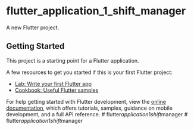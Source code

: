 # flutter_application_1_shift_manager

A new Flutter project.

## Getting Started

This project is a starting point for a Flutter application.

A few resources to get you started if this is your first Flutter project:

- [Lab: Write your first Flutter app](https://docs.flutter.dev/get-started/codelab)
- [Cookbook: Useful Flutter samples](https://docs.flutter.dev/cookbook)

For help getting started with Flutter development, view the
[online documentation](https://docs.flutter.dev/), which offers tutorials,
samples, guidance on mobile development, and a full API reference.
#   f l u t t e r _ a p p l i c a t i o n _ 1 _ s h i f t _ m a n a g e r  
 #   f l u t t e r _ a p p l i c a t i o n _ 1 _ s h i f t _ m a n a g e r  
 